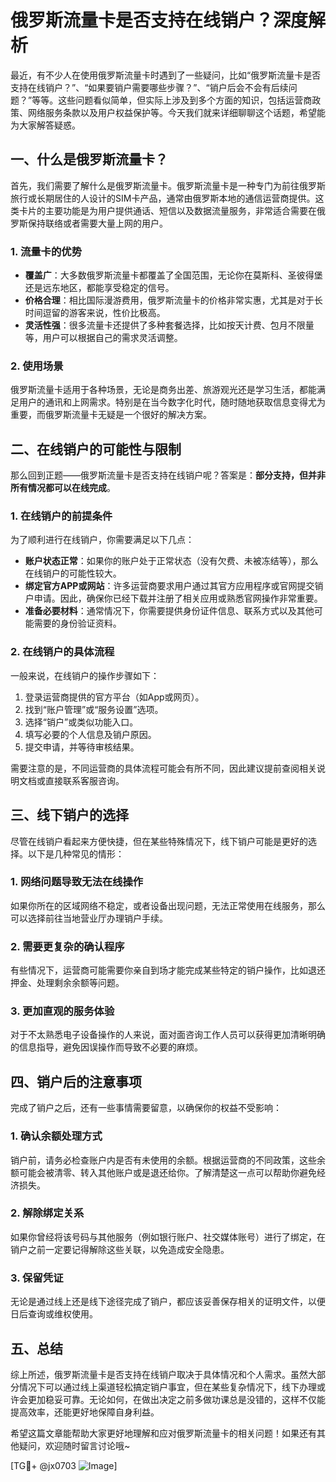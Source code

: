 # 俄罗斯流量卡是否支持在线销户？深度解析

最近，有不少人在使用俄罗斯流量卡时遇到了一些疑问，比如“俄罗斯流量卡是否支持在线销户？”、“如果要销户需要哪些步骤？”、“销户后会不会有后续问题？”等等。这些问题看似简单，但实际上涉及到多个方面的知识，包括运营商政策、网络服务条款以及用户权益保护等。今天我们就来详细聊聊这个话题，希望能为大家解答疑惑。

## 一、什么是俄罗斯流量卡？

首先，我们需要了解什么是俄罗斯流量卡。俄罗斯流量卡是一种专门为前往俄罗斯旅行或长期居住的人设计的SIM卡产品，通常由俄罗斯本地的通信运营商提供。这类卡片的主要功能是为用户提供通话、短信以及数据流量服务，非常适合需要在俄罗斯保持联络或者需要大量上网的用户。

### 1. 流量卡的优势
- **覆盖广**：大多数俄罗斯流量卡都覆盖了全国范围，无论你在莫斯科、圣彼得堡还是远东地区，都能享受稳定的信号。
- **价格合理**：相比国际漫游费用，俄罗斯流量卡的价格非常实惠，尤其是对于长时间逗留的游客来说，性价比极高。
- **灵活性强**：很多流量卡还提供了多种套餐选择，比如按天计费、包月不限量等，用户可以根据自己的需求灵活调整。

### 2. 使用场景
俄罗斯流量卡适用于各种场景，无论是商务出差、旅游观光还是学习生活，都能满足用户的通讯和上网需求。特别是在当今数字化时代，随时随地获取信息变得尤为重要，而俄罗斯流量卡无疑是一个很好的解决方案。

## 二、在线销户的可能性与限制

那么回到正题——俄罗斯流量卡是否支持在线销户呢？答案是：**部分支持，但并非所有情况都可以在线完成**。

### 1. 在线销户的前提条件
为了顺利进行在线销户，你需要满足以下几点：
- **账户状态正常**：如果你的账户处于正常状态（没有欠费、未被冻结等），那么在线销户的可能性较大。
- **绑定官方APP或网站**：许多运营商要求用户通过其官方应用程序或官网提交销户申请。因此，确保你已经下载并注册了相关应用或熟悉官网操作非常重要。
- **准备必要材料**：通常情况下，你需要提供身份证件信息、联系方式以及其他可能需要的身份验证资料。

### 2. 在线销户的具体流程
一般来说，在线销户的操作步骤如下：
1. 登录运营商提供的官方平台（如App或网页）。
2. 找到“账户管理”或“服务设置”选项。
3. 选择“销户”或类似功能入口。
4. 填写必要的个人信息及销户原因。
5. 提交申请，并等待审核结果。

需要注意的是，不同运营商的具体流程可能会有所不同，因此建议提前查阅相关说明文档或直接联系客服咨询。

## 三、线下销户的选择

尽管在线销户看起来方便快捷，但在某些特殊情况下，线下销户可能是更好的选择。以下是几种常见的情形：

### 1. 网络问题导致无法在线操作
如果你所在的区域网络不稳定，或者设备出现问题，无法正常使用在线服务，那么可以选择前往当地营业厅办理销户手续。

### 2. 需要更复杂的确认程序
有些情况下，运营商可能需要你亲自到场才能完成某些特定的销户操作，比如退还押金、处理剩余余额等问题。

### 3. 更加直观的服务体验
对于不太熟悉电子设备操作的人来说，面对面咨询工作人员可以获得更加清晰明确的信息指导，避免因误操作而导致不必要的麻烦。

## 四、销户后的注意事项

完成了销户之后，还有一些事情需要留意，以确保你的权益不受影响：

### 1. 确认余额处理方式
销户前，请务必检查账户内是否有未使用的余额。根据运营商的不同政策，这些余额可能会被清零、转入其他账户或是退还给你。了解清楚这一点可以帮助你避免经济损失。

### 2. 解除绑定关系
如果你曾经将该号码与其他服务（例如银行账户、社交媒体账号）进行了绑定，在销户之前一定要记得解除这些关联，以免造成安全隐患。

### 3. 保留凭证
无论是通过线上还是线下途径完成了销户，都应该妥善保存相关的证明文件，以便日后查询或维权使用。

## 五、总结

综上所述，俄罗斯流量卡是否支持在线销户取决于具体情况和个人需求。虽然大部分情况下可以通过线上渠道轻松搞定销户事宜，但在某些复杂情况下，线下办理或许会更加稳妥可靠。无论如何，在做出决定之前多做功课总是没错的，这样不仅能提高效率，还能更好地保障自身利益。

希望这篇文章能帮助大家更好地理解和应对俄罗斯流量卡的相关问题！如果还有其他疑问，欢迎随时留言讨论哦~

[TG💪+ @jx0703 ![Image](https://github.com/user-attachments/assets/dbca1d08-cadb-493c-b0ec-ad6f7a83f270)]